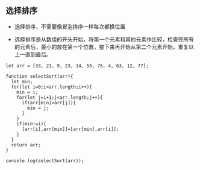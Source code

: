 ## 选择排序

- 选择排序，不需要像冒泡排序一样每次都换位置

- 选择排序是从数组的开头开始，将第一个元素和其他元素作比较，检查完所有的元素后，最小的放在第一个位置，接下来再开始从第二个元素开始，重复以上一直到最后。

```
let arr = [33, 21, 9, 23, 14, 55, 75, 4, 63, 12, 77];

function selectSort(arr){
  let min;
  for(let i=0;i<arr.length;i++){
    min = i;
    for(let j=i+1;j<arr.length;j++){
      if(arr[min]>arr[j]){
        min = j;
      }
    }
    if(min!=i){
      [arr[i],arr[min]]=[arr[min],arr[i]];
    }
  }
  return arr;
}

console.log(selectSort(arr));
```